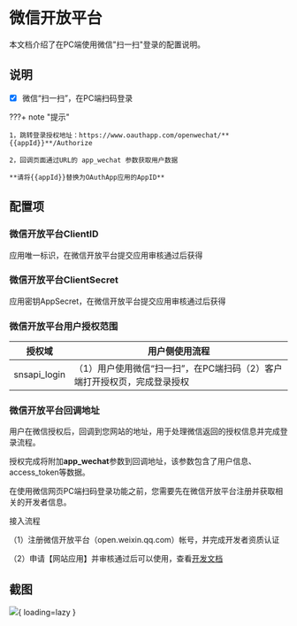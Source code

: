 # 微信开放平台

本文档介绍了在PC端使用微信"扫一扫"登录的配置说明。

## 说明

- [x] 微信“扫一扫”，在PC端扫码登录

???+ note "提示"
    
    1，跳转登录授权地址：https://www.oauthapp.com/openwechat/**{{appId}}**/Authorize

    2，回调页面通过URL的 app_wechat 参数获取用户数据

    **请将{{appId}}替换为OAuthApp应用的AppID**
    
## 配置项

### 微信开放平台ClientID

应用唯一标识，在微信开放平台提交应用审核通过后获得

### 微信开放平台ClientSecret

应用密钥AppSecret，在微信开放平台提交应用审核通过后获得

### 微信开放平台用户授权范围 

| 授权域  | 用户侧使用流程 |
| ----------- | ----------- |
| snsapi_login | （1）用户使用微信“扫一扫”，在PC端扫码（2）客户端打开授权页，完成登录授权 |

### 微信开放平台回调地址

用户在微信授权后，回调到您网站的地址，用于处理微信返回的授权信息并完成登录流程。

授权完成将附加**app_wechat**参数到回调地址，该参数包含了用户信息、access_token等数据。

在使用微信网页PC端扫码登录功能之前，您需要先在微信开放平台注册并获取相关的开发者信息。

接入流程

（1）注册微信开放平台（open.weixin.qq.com）帐号，并完成开发者资质认证

（2）申请【网站应用】并审核通过后可以使用，查看[开发文档](https://open.weixin.qq.com/cgi-bin/showdocument?action=dir_list&t=resource/res_list&verify=1&id=open1419316505&token=&lang=zh_CN)

## 截图

![](https://docs.oauthapp.com/doc_appsetting_openwechat/1.png){ loading=lazy }